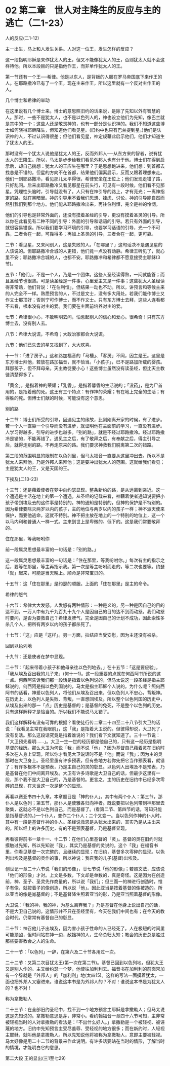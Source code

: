 # 02 第二章　世人对主降生的反应与主的逃亡（二1-23）


人的反应(二1-12)

主一出生，马上和人发生关系。人对这一位王，发生怎样的反应？

这一段指明耶稣是来作犹太人的王，但又不能像犹太人的王，否则犹太人就不会这样待他。所以本段目的只是指他作王，而非单作犹太人的王。

第一节还有一个王──希律。他是以东人，是背叛的人服在罗马帝国底下来作王的人。在耶路撒冷已有了一个王，现在主来作王，所以这里就有一个反对主作王的人。

几个博士和希律的举动

在这里说有几个博士来。博士的意思照旧约的话来说，是除了先知以外有智慧的人。那时，一些不是犹太人，也不是以色列人的，神也设立他们为先知，像巴兰就是其中的一个；这些人还是敬畏神的，也有一部分是认识神的。我们不知道这些博士如何晓得耶稣降生，但知道他们看见星。(旧约中也只有巴兰提到星。)他们是认识神的人，不过认识得很差；但他们看见星，神定规藉此启示他们，他们才知道生了犹太人的王。

那时没有一个犹太人说他是犹太人的王，反而外邦人──从东方来的智者，说有犹太人的王降生。所以，马太是步步给我们看见外邦人也有分于他。博士们在得到启示后，却自己揣想：犹太人的王应生在哪里？于是思想跑进来，他们想：到首都去找总是不错的。但星的方向不在首都，结果他们偏离启示，反而又跟着理想来走。他们一到耶路撒冷，看见那儿太平得很，希律安坐在王位上；他们发现走错了路，只好乱问。后来出耶路撒冷又看见那星在前头行，可见有一段时候，他们看不见那星。凭理性头脑时，引导就没有了。人只有在神引导的路上，才有亮光；一离神指定的路，就在黑暗里。神的引导用不着我们思想、挂虑、讨论，神的引导能自然而然引我们到那个地方。他们能从耶路撒冷出来，再往伯利恒，完全是神的怜悯。

他们的引导也是非常外面的，还没有摸着圣经的引导，更没有摸着圣灵的引导。所以你在此看见有二种不同的引导：外面的引导和话语的引导。若只有外面的引导，就很容易错误。所以我们要学习环境的引导，也要学习话语的引导，光一个不可靠，二者合在一起，可靠得多；再加上圣灵的引导，三者合在一起，更可靠。

二节：看见星，又来问别人，这是失败的人。「在哪里？」这句话决不是遇见星的人该说的。但耶路撒冷合城的人更错，他们竟一点没有动静。希律王听见了，就心里不安；耶路撒冷合城的人，也都不安。耶路撒冷和希律都不愿意接受主耶稣(3节)。

五节：「他们」，不是一个人，乃是一个团体。这些人圣经读得熟，一问就能答；而且圣经节也很熟。可是读圣经是一件事，心里爱主又是一件事；这些犹太人圣经读得非常熟，他们背说：「在伯利恒」，但结果一动也不动。所以，讲预言和等候主来的人完全不一样。熟悉预言的人，不过是文士，没有多大用处。若我们能作博士又作文士那顶好；否则宁可作博士，而不作文士。只有东方博士去拜，这些人连看都不去看，根本没有对主的爱。我们要在主面前培养对主的爱。

七节：希律很小心，不敢明明去问，怕惹起别人的信心和爱心。很希奇！只有东方博士去，没有别人去。

八节：希律大说谎，不希奇；大政治家都会大说谎。

九节：他们已失去的星又找到了，大大欢喜。

十一节：「进了房子。」这和路加福音的「马槽」、「客房」不同，因主是王。这里是东方博士拜他，若放在路加福音，就不恰当。「小孩子」，已不是路加所载的婴孩。拜那孩子，但不拜母亲。天主教徒要小心！这些博士虽然没有读圣经，但比天主教徒清楚得多了。

「黄金」，是指着神的荣耀；「乳香」，是指着馨香的生活说的；「没药」，是为尸首用的，是指着他的死。这王有三个特点：有作神的荣耀；有在地上完全的生活；有得胜的死。但博士们献的时候，可能没有这个意思。

别的路

十二节：博士们所受的引导，因遇见主的缘故，比刚刚离开家的时候，有了进步。若一个人一直靠一个引导而没有进步，就证明他在主面前的学习，一直没有进步。人学习得越多，引导的进步也越多。「别的路」，就是不经过耶路撒冷。经过耶路撒冷是错的，不能再错了。遇见主之后，有了敬拜之后，有奉献之后，得主引导之后，就得走别的路，不再走原来的路。我们要求神救我们脱离第二次的错路。

第三段的范围明显的限制在以色列里，但马太福音一直要从这里冲出去。所以不是犹太人来拜他，乃是外邦人来拜他；这是要冲出犹太人的范围。这就给我们看见；主是犹太人的王，又是天国的王。

下挨及(二13-23)

十三节：还是藉着使者在梦中向约瑟显现。整条新约的路，是从远离到亲近。这一个遭遇是主活在地上的第一个遭遇。从圣经的记载来看，神藉着使者通知说要把小孩子带到埃及去的这件事是特别的。神的通知是特别的，但神的保护是不特别的。因为希律要除灭两岁以内的孩子，主的地位与两岁以内的孩子一样；神不派天使来保护，而要他逃命，这就不特别。神不把主放在地上的一个特别的地位上，这一个以马内利和普通人一样一式。主来到世上是卑微的、低下的。这是我们常要敬拜的。

住在那里，等我吩咐你

前一段属灵思想最丰富的一句话是：「别的路。」

这一段属灵思想最丰富的一句话是：「住在那里，等我吩咐你。」每次有主的指示之后，要等在那里，等主再指示我。第一次是等主吩咐而走的，等二次也要等。约瑟「就」起来，可能是当天晚上。顺命是非常宝贝的。

十五节：这「住在那里」是约瑟的顺服。上面的「住在那里」是主的命令。

希律的怒气

十六节：希律大大发怒。人发怒有两种情形：一种是义的，另一种是因自己的目的达不到。一万人中有九千九百九十九个人是因自己的目的达不到而动怒。我们动怒时要问，是否为要救自己？希律发脾气，完全是因自己的计划不成功，因此索性多杀几个人，把所有两岁以内的孩子都杀死了。

十七节：「这」应是「这样」。另一方面，拉结应当受安慰，因为主还没有被杀。

回到以色列地

十九节：还是使者在梦中显现。

二十节：「起来带着小孩子和他母亲往以色列地去。」在十五节：「这是要应验」，「我从埃及召出我的儿子来」(何十一1)。这一段重要的点就在何西阿书所说的这一点。何西阿告诉我们那一段话是指着以色列说的，但马太说这一段圣经是指主耶稣说的。何西阿是指以色列国说的，马太是指主耶稣个人说的。为什么呢？照何西阿书的话看，神爱以色列人，将他们从埃及召出来，但以色列人不忠心，背叛神。在历史上，以色列人是失败、背叛，一直想回埃及。所以整个以色列国的历史中，从埃及出来的那一「点」历史是基督的；是基督的免死，不是整个以色列的历史。只有这样解释才是恰当的。所以我们不能说马太错了。

我们这样解释有没有可靠的根据？看使徒行传二章二十四至二十八节引大卫的话说：「我看见主常在我眼前」，这「我」是指着大卫说的。但彼得却说，大卫死了，没有复活。那么这段话究竟是指着谁说的？我们看下文就知道了。三十一节说：「大卫预先看明……」。大卫一生一世的经历都是他自己的，只有这一经历是指明基督的经历。那么大卫为何说「我」而不说「他」？因为基督自己藉着灵在旧约时多次在人身上显现，所以你才看见大卫说话时不是「他」而说「我」；因为主的灵那时在大卫身上。圣经里虽有许多预表，但有些地方若你先把它当作预表看，就错了；有许多根本不是预表，乃是主自己的灵的彰显。以色列人出埃及不是预表，乃是基督在他们中间离开埃及。大卫有许多诗歌是大卫自己的话，但最少这里有一段，那个我不是大卫自己的，乃是基督的。更言之，主的历史在旧约中已经多次零碎的显现，在末世这一次是整个的显现。

再看以赛亚书四十九章。本章题目是「神的仆人」。其中有两个仆人：第三节，那仆人是以色列；第五节，那仆人是使雅各归向神者。既说要把以色列带到神那里去聚集，这就必不是以色列自己，而是基督了。(看第二节、第四节的话，可知只能是指基督说的。)一个仆人，变作二个仆人；二个又变一。当以色列作神的仆人时，其中有一段是基督作神的仆人。圣经说救恩是从犹太出来的，其实乃是从主出来的。所以经上的许多历史，有的不是预表基督，乃是基督显现。

再看彼得前书一章十一、十二节：在他们心里基督的「灵」。基督的灵在旧约时就摸触过先知，所以先知说「我」，其实乃是基督的灵说的。这个「我」在福音书里，你看见基督一次完整的、且继续的显现；在旧约，基督多次零碎的显现。以色列出埃及是基督的灵作的事，所以神说：我召我的儿子(基督)出埃及。

创世记一章二十六节说「我们的形像」，廿七节说「他的形像」；若照文法，应该说「他们的形像」才对。上文是多数，下文却是单数的，真是奇怪。这是因为在创造前，神、圣子、圣灵先作商量的，所以说「我们」；但三而一的神进行创造时，惟子有像，就按着子的像创造，所以说「他」。因此亚当是按着基督的像被造的。所以亚当的像是肖基督的；不是基督降生照着亚当的形，乃是亚当照着基督的形像。

大卫说：「我的神，我的神，为基么离弃我？」乃是基督在他身上说出自己的话，不是大卫自己说的。这情形并不只在圣经里有，今天在我们中间也有；在今天的教会时代，仍常常有基督自己的彰显。

二十节：神召他儿子出埃及，因为害小孩子性命的人已经死了。人在极短的时间里可能顶凶，但时间站在神一边，敌挡神的人，生命总归太短；教会的历史总是胜过那些要害教会之人的生命。

二十一节：「以色列」一辞，在第六及二十节各用过一次。

二十二节：又第二次目犹太王(第一次在第二节)。基督已回到以色列地，但犹太王又是别人作的。主又给约瑟一个梦，他使往加利利去。福音书在加利利的前面常加有一个辞就是「外邦人」的「加利利」地(太四15)。这样的写法一面摸着犹太，一面也把外邦人又塞进来。谁说这本书是为外邦人的？不对！谁说这本书是为犹太人的？也不对！

称为拿撒勒人

二十三节：在全部旧约圣经中，找不到一个地方预言主耶稣是拿撒勒人；但马太说这是先知说的。拿撒勒意思是芽，非常小。看约翰福音一章四十六节可知，主非常被轻视当时的人对拿撒勒的看法是：「不出什么好人。」拿撒勒是一个被轻视、被诬蔑的地方。旧约中先知预言主受尽羞辱、受轻视的地方很多；而在新约时，人轻视主耶稣，就叫他是拿撒勒人。所以先知说他将被称为拿撒勒人，意即主要被轻视。马太好像是用二十二节的背景来作此说明。有许多话要站在当时的情形，了解当时的情境，才能明白它的意思。

第二大段 王的显出(三1至七29)

